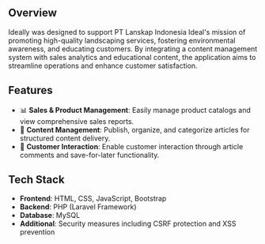 ## Overview
Ideally was designed to support PT Lanskap Indonesia Ideal's mission of promoting high-quality landscaping services, fostering environmental awareness, and educating customers. By integrating a content management system with sales analytics and educational content, the application aims to streamline operations and enhance customer satisfaction.

## Features
- 📊 **Sales & Product Management**: Easily manage product catalogs and view comprehensive sales reports.
- 📝 **Content Management**: Publish, organize, and categorize articles for structured content delivery.
- 💬 **Customer Interaction**: Enable customer interaction through article comments and save-for-later functionality.

## Tech Stack
- **Frontend**: HTML, CSS, JavaScript, Bootstrap
- **Backend**: PHP (Laravel Framework)
- **Database**: MySQL
- **Additional**: Security measures including CSRF protection and XSS prevention
